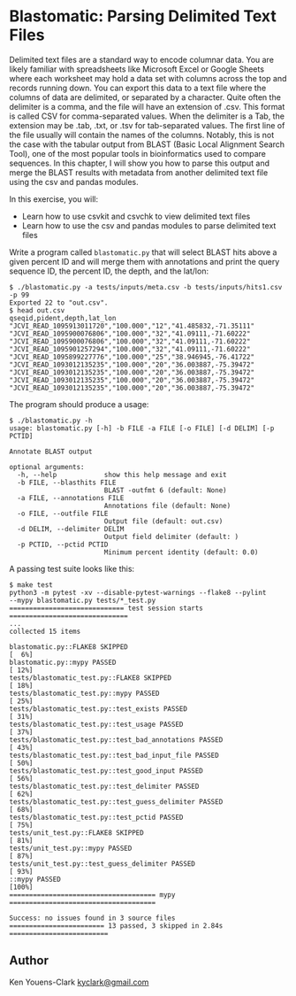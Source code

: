 # Blastomatic: Parsing Delimited Text Files

Delimited text files are a standard way to encode columnar data. You are likely familiar with spreadsheets like Microsoft Excel or Google Sheets where each worksheet may hold a data set with columns across the top and records running down. You can export this data to a text file where the columns of data are delimited, or separated by a character. 
Quite often the delimiter is a comma, and the file will have an extension
of .csv. 
This format is called CSV for comma-separated values. 
When the delimiter is a Tab, the extension may be .tab, .txt, or .tsv for tab-separated values. 
The first line of the file usually will contain the names of the columns. Notably, this is not the case with the tabular output from BLAST (Basic Local Alignment Search Tool), one of the most popular tools in bioinformatics used to compare sequences. 
In this chapter, I will show you how to parse this output and merge the BLAST results with metadata from another delimited text file using the csv and pandas modules.

In this exercise, you will:

* Learn how to use csvkit and csvchk to view delimited text files
* Learn how to use the csv and pandas modules to parse delimited text files

Write a program called `blastomatic.py` that will select BLAST hits above a given percent ID and will merge them with annotations and print the query sequence ID, the percent ID, the depth, and the lat/lon:

```
$ ./blastomatic.py -a tests/inputs/meta.csv -b tests/inputs/hits1.csv -p 99
Exported 22 to "out.csv".
$ head out.csv
qseqid,pident,depth,lat_lon
"JCVI_READ_1095913011720","100.000","12","41.485832,-71.35111"
"JCVI_READ_1095900076806","100.000","32","41.09111,-71.60222"
"JCVI_READ_1095900076806","100.000","32","41.09111,-71.60222"
"JCVI_READ_1095901257294","100.000","32","41.09111,-71.60222"
"JCVI_READ_1095899227776","100.000","25","38.946945,-76.41722"
"JCVI_READ_1093012135235","100.000","20","36.003887,-75.39472"
"JCVI_READ_1093012135235","100.000","20","36.003887,-75.39472"
"JCVI_READ_1093012135235","100.000","20","36.003887,-75.39472"
"JCVI_READ_1093012135235","100.000","20","36.003887,-75.39472"
```

The program should produce a usage:

```
$ ./blastomatic.py -h
usage: blastomatic.py [-h] -b FILE -a FILE [-o FILE] [-d DELIM] [-p PCTID]

Annotate BLAST output

optional arguments:
  -h, --help            show this help message and exit
  -b FILE, --blasthits FILE
                        BLAST -outfmt 6 (default: None)
  -a FILE, --annotations FILE
                        Annotations file (default: None)
  -o FILE, --outfile FILE
                        Output file (default: out.csv)
  -d DELIM, --delimiter DELIM
                        Output field delimiter (default: )
  -p PCTID, --pctid PCTID
                        Minimum percent identity (default: 0.0)
```

A passing test suite looks like this:

```
$ make test
python3 -m pytest -xv --disable-pytest-warnings --flake8 --pylint 
--mypy blastomatic.py tests/*_test.py
============================= test session starts ==============================
...
collected 15 items

blastomatic.py::FLAKE8 SKIPPED                                           [  6%]
blastomatic.py::mypy PASSED                                              [ 12%]
tests/blastomatic_test.py::FLAKE8 SKIPPED                                [ 18%]
tests/blastomatic_test.py::mypy PASSED                                   [ 25%]
tests/blastomatic_test.py::test_exists PASSED                            [ 31%]
tests/blastomatic_test.py::test_usage PASSED                             [ 37%]
tests/blastomatic_test.py::test_bad_annotations PASSED                   [ 43%]
tests/blastomatic_test.py::test_bad_input_file PASSED                    [ 50%]
tests/blastomatic_test.py::test_good_input PASSED                        [ 56%]
tests/blastomatic_test.py::test_delimiter PASSED                         [ 62%]
tests/blastomatic_test.py::test_guess_delimiter PASSED                   [ 68%]
tests/blastomatic_test.py::test_pctid PASSED                             [ 75%]
tests/unit_test.py::FLAKE8 SKIPPED                                       [ 81%]
tests/unit_test.py::mypy PASSED                                          [ 87%]
tests/unit_test.py::test_guess_delimiter PASSED                          [ 93%]
::mypy PASSED                                                            [100%]
===================================== mypy =====================================

Success: no issues found in 3 source files
======================== 13 passed, 3 skipped in 2.84s =========================
```

## Author

Ken Youens-Clark <kyclark@gmail.com>
